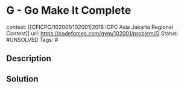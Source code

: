 # G - Go Make It Complete

contest: [[CFICPC/102001/102001|2018 ICPC Asia Jakarta Regional Contest]]
url: https://codeforces.com/gym/102001/problem/G
Status: #UNSOLVED
Tags: #

## Description

## Solution

